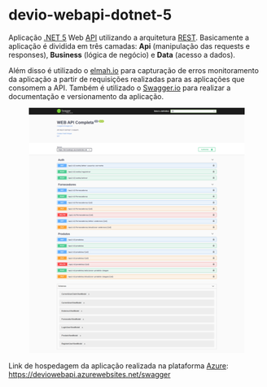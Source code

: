 # devio-webapi-dotnet-5
Aplicação [.NET 5](https://docs.microsoft.com/pt-br/dotnet/core/dotnet-five) Web [API](https://canaltech.com.br/software/o-que-e-api/#:~:text=API%20é%20um%20conjunto%20de,Interface%20de%20Programação%20de%20Aplicativos".) utilizando a arquitetura [REST](https://becode.com.br/o-que-e-api-rest-e-restful/). Basicamente a aplicação é dividida em três camadas: **Api** (manipulação das requests e responses), **Business** (lógica de negócio) e **Data** (acesso a dados).

Além disso é utilizado o [elmah.io](https://elmah.io) para capturação de erros monitoramento da aplicação a partir de requisições realizadas para as aplicações que consomem a API. Também é utilizado o [Swagger.io](https://swagger.io) para realizar a documentação e versionamento da aplicação.

<figure>
    <img src="./docs/Imagens/tela-swagger.PNG" alt="swagger" title="Tela do Swagger" />
</figure>

Link de hospedagem da aplicação realizada na plataforma [Azure](https://azure.microsoft.com/pt-br/): https://deviowebapi.azurewebsites.net/swagger

